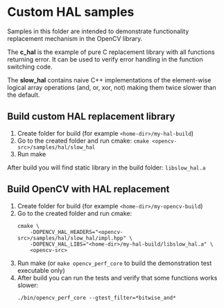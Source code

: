 Custom HAL samples
==================

Samples in this folder are intended to demonstrate functionality replacement mechanism in the OpenCV library.

The __c_hal__ is the example of pure C replacement library with all functions returning error. It can be used to verify error handling in the function switching code.

The __slow_hal__ contains naive C++ implementations of the element-wise logical array operations (and, or, xor, not) making them twice slower than the default.

Build custom HAL replacement library
------------------------------------

1. Create folder for build (for example `<home-dir>/my-hal-build`)
2. Go to the created folder and run cmake: `cmake <opencv-src>/samples/hal/slow_hal`
3. Run make

After build you will find static library in the build folder: `libslow_hal.a`

Build OpenCV with HAL replacement
---------------------------------

1. Create folder for build (for example `<home-dir>/my-opencv-build`)
2. Go to the created folder and run cmake:
    ```
    cmake \
        -DOPENCV_HAL_HEADERS="<opencv-src>/samples/hal/slow_hal/impl.hpp" \
        -DOPENCV_HAL_LIBS="<home-dir>/my-hal-build/libslow_hal.a" \
        <opencv-src>
    ```
3. Run make (or `make opencv_perf_core` to build the demonstration test executable only)
4. After build you can run the tests and verify that some functions works slower:
    ```
    ./bin/opencv_perf_core --gtest_filter=*bitwise_and*
    ```
